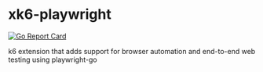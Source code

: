 # xk6-playwright
[![Go Report Card](https://goreportcard.com/badge/github.com/nicholasvuono/xk6-playwright)](https://goreportcard.com/report/github.com/nicholasvuono/xk6-playwright)

k6 extension that adds support for browser automation and end-to-end web testing using playwright-go
